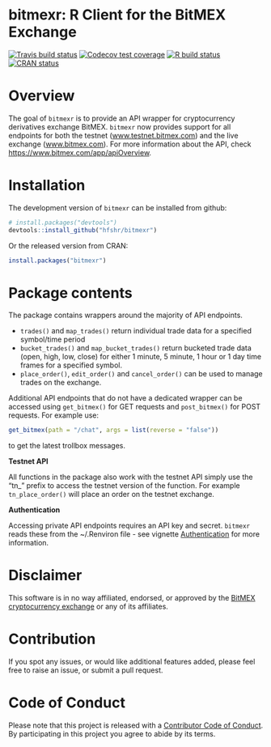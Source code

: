 
# bitmexr: R Client for the BitMEX Exchange

<!-- badges: start -->

[![Travis build
status](https://travis-ci.org/hfshr/bitmexr.svg?branch=master)](https://travis-ci.org/hfshr/bitmexr)
[![Codecov test
coverage](https://codecov.io/gh/hfshr/bitmexr/branch/master/graph/badge.svg)](https://codecov.io/gh/hfshr/bitmexr?branch=master)
[![R build
status](https://github.com/hfshr/bitmexr/workflows/R-CMD-check/badge.svg)](https://github.com/hfshr/bitmexr/actions)
[![CRAN
status](https://www.r-pkg.org/badges/version/bitmexr)](https://CRAN.R-project.org/package=bitmexr)
<!-- badges: end -->

# Overview

The goal of `bitmexr` is to provide an API wrapper for cryptocurrency
derivatives exchange BitMEX. `bitmexr` now provides support for all
endpoints for both the testnet (www.testnet.bitmex.com) and the live
exchange (www.bitmex.com). For more information about the API, check
<https://www.bitmex.com/app/apiOverview>.

# Installation

The development version of `bitmexr` can be installed from github:

``` r
# install.packages("devtools")
devtools::install_github("hfshr/bitmexr")
```

Or the released version from CRAN:

``` r
install.packages("bitmexr")
```

# Package contents

The package contains wrappers around the majority of API endpoints.

  - `trades()` and `map_trades()` return individual trade data for a
    specified symbol/time period
  - `bucket_trades()` and `map_bucket_trades()` return bucketed trade
    data (open, high, low, close) for either 1 minute, 5 minute, 1 hour
    or 1 day time frames for a specified symbol.
  - `place_order()`, `edit_order()` and `cancel_order()` can be used to
    manage trades on the exchange.

Additional API endpoints that do not have a dedicated wrapper can be
accessed using `get_bitmex()` for GET requests and `post_bitmex()` for
POST requests. For example use:

``` r
get_bitmex(path = "/chat", args = list(reverse = "false"))
```

to get the latest trollbox messages.

**Testnet API**

All functions in the package also work with the testnet API simply use
the “tn\_” prefix to access the testnet version of the function. For
example `tn_place_order()` will place an order on the testnet exchange.

**Authentication**

Accessing private API endpoints requires an API key and secret.
`bitmexr` reads these from the ~/.Renviron file - see vignette
[Authentication](https://hfshr.github.io/bitmexr/articles/authentication.html)
for more information.

# Disclaimer

This software is in no way affiliated, endorsed, or approved by the
[BitMEX cryptocurrency exchange](https://www.bitmex.com) or any of its
affiliates.

# Contribution

If you spot any issues, or would like additional features added, please
feel free to raise an issue, or submit a pull request.

# Code of Conduct

Please note that this project is released with a [Contributor Code of
Conduct](https://hfshr.github.io/bitmexr/CODE_OF_CONDUCT.html). By
participating in this project you agree to abide by its terms.
